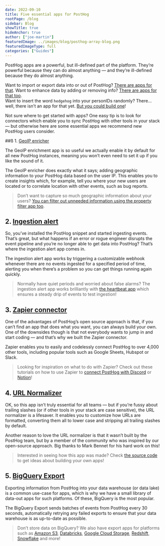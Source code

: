 ```yaml
---
date: 2022-09-10
title: Five essential apps for PostHog
rootPage: /blog
sidebar: Blog
showTitle: true
hideAnchor: true
author: ["joe-martin"]
featuredImage: ../images/blog/posthog-array-blog.png
featuredImageType: full
categories: ["Guides"]
---
```


PostHog apps are a powerful, but ill-defined part of the platform. They’re powerful because they can do almost anything — and they’re ill-defined because they do almost anything.

Want to import or export data into or out of PostHog? [There are apps for that](/apps). 
Want to enhance data by adding or removing info? [There are apps for that too](/apps).  
Want to insert the word `hedgehog` into your personIDs randomly? There…well, there isn’t an app for that yet. [But you could build one](/docs/apps/build)!

Not sure where to get started with apps? One easy tip is to look for connectors which enable you to sync PostHog with other tools in your stack — but otherwise here are some essential apps we recommend new PostHog users consider. 

##ß 1. [GeoIP enricher](/apps/geoip-enrichment)

The GeoIP enrichment app is so useful we actually enable it by default for all new PostHog instances, meaning you won’t even need to set it up if you like the sound of it. 

The GeoIP enricher does exactly what it says; adding geographic information to your PostHog data based on the user IP. This enables you to create insights which, for example, tell you where your new users are located or to correlate location with other events, such as bug reports.

> Don’t want to capture so much geographic information about your users? [You can filter out unneeded information using the property filter app too](/tutorials/property-filter).

## 2. [Ingestion alert](/apps/ingestion-alert)

So, you’ve installed the PostHog snippet and started ingesting events. That’s great, but what happens if an error or rogue engineer disrupts the event pipeline and you’re no longer able to get data into PostHog? That’s where the ingestion alert app comes in.

The ingestion alert app works by triggering a customizable webhook whenever there are no events ingested for a specified period of time, alerting you when there’s a problem so you can get things running again quickly. 

> Normally have quiet periods and worried about false alarms? The ingestion alert app works brilliantly with [the heartbeat app](/apps/heartbeat) which ensures a steady drip of events to test ingestion!

## 3. [Zapier connector](/apps/zapier-connector)

One of the advantages of PostHog’s open source approach is that, if you can’t find an app that does what you want, you can always build your own. One of the downsides though is that not everybody wants to jump in and start coding — and that’s why we built the Zapier connector.

Zapier enables you to easily and codelessly connect PostHog to over 4,000 other tools, including popular tools such as Google Sheets, Hubspot or Slack.

> Looking for inspiration on what to do with Zapier? Check out these tutorials on how to use Zapier to [connect PostHog with Discord](/tutorials/how-to-connect-discord-to-posthog-with-zapier) or [Notion](/tutorials/how-to-connect-posthog-and-notion-with-zapier)!

## 4. [URL Normalizer](/apps/url-normalizer)

OK, so this app isn’t truly essential for all teams — but if you’re fussy about trailing slashes (or if other tools in your stack are case sensitive), the URL normalizer is a lifesaver. It enables you to customize how URLs are formatted, converting them all to lower case and stripping all trailing slashes by default. 

Another reason to love the URL normalizer is that it wasn’t built by the PostHog team, but by a member of the community who was inspired by our open-source approach. Big thanks to Mark Bennet for his hard work on this!

> Interested in seeing how this app was made? Check [the source code](https://github.com/PostHog/posthog-url-normalizer-plugin) to get ideas about building your own apps!

## 5. [BigQuery Export](/apps/bigquery-export)

Exporting information from PostHog into your data warehouse (or data lake) is a common use-case for apps, which is why we have a small library of data-out apps for such platforms. Of these, BigQuery is the most popular. 

The BigQuery Export sends batches of events from PostHog every 30 seconds, automatically retrying any failed exports to ensure that your data warehouse is as up-to-date as possible.

> Don’t store data on BigQuery? We also have export apps for platforms such as [Amazon S3](/apps/s3-export), [Databricks](/apps/databricks), [Google Cloud Storage](/apps/google-cloud-export), [Redshift](/apps/redshift-export), [Snowflake](​​/apps/snowflake-export) and more!
